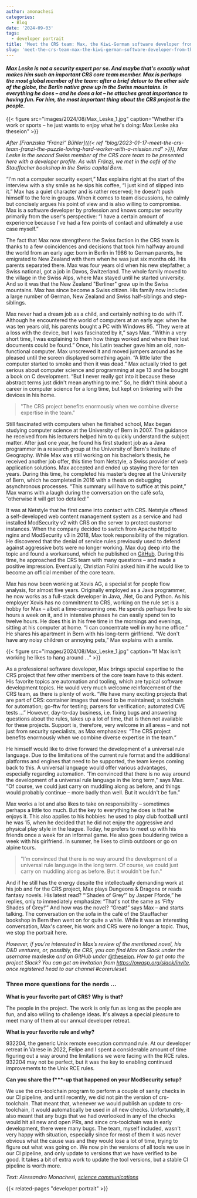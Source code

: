 ```yaml
---
author: amonachesi
categories:
  - Blog
date: '2024-09-03'
tags:
  - developer portrait
title: 'Meet the CRS team: Max, the Kiwi-German software developer from the Swiss Alps'
slug: 'meet-the-crs-team-max-the-kiwi-german-software-developer-from-the-swiss-alps'
---
```




#### *Max Leske is not a security expert per se. And maybe that's exactly what makes him such an important CRS core team member. Max is perhaps the most global member of the team: after a brief detour to the other side of the globe, the Berlin native grew up in the Swiss mountains. In everything he does – and he does a lot – he attaches great importance to having fun. For him, the most important thing about the CRS project is the people.*

{{< figure src="images/2024/08/Max_Leske_1.jpg" caption="Whether it's work or sports – he just wants to enjoy what he's doing: Max Leske aka theseion" >}}

*After [Franziska “Fränzi” Bühler]({{< ref "blog/2023-01-17-meet-the-crs-team-franzi-the-puzzle-loving-hard-worker-with-a-mission.md" >}}), Max Leske is the second Swiss member of the CRS core team to be presented here with a developer profile. As with Fränzi, we met in the café of the Stauffacher bookshop in the Swiss capital Bern.*

“I'm not a computer security expert,” Max explains right at the start of the interview with a shy smile as he sips his coffee, “I just kind of slipped into it.” Max has a quiet character and is rather reserved; he doesn't push himself to the fore in groups. When it comes to team discussions, he calmly but concisely argues his point of view and is also willing to compromise. Max is a software developer by profession and knows computer security primarily from the user's perspective: “I have a certain amount of experience because I've had a few points of contact and ultimately a use case myself.” 

The fact that Max now strengthens the Swiss faction in the CRS team is thanks to a few coincidences and decisions that took him halfway around the world from an early age: born in Berlin in 1986 to German parents, he emigrated to New Zealand with them when he was just six months old. His parents separated there. Max was four years old when his new stepfather, a Swiss national, got a job in Davos, Switzerland. The whole family moved to the village in the Swiss Alps, where Max stayed until he started university. And so it was that the New Zealand "Berliner" grew up in the Swiss mountains. Max has since become a Swiss citizen. His family now includes a large number of German, New Zealand and Swiss half-siblings and step-siblings.

Max never had a dream job as a child, and certainly nothing to do with IT. Although he encountered the world of computers at an early age: when he was ten years old, his parents bought a PC with Windows 95. “They were at a loss with the device, but I was fascinated by it,” says Max. “Within a very short time, I was explaining to them how things worked and where their lost documents could be found.” Once, his Latin teacher gave him an old, non-functional computer. Max unscrewed it and moved jumpers around as he pleased until the screen displayed something again. “A little later the computer started to smoke and then it was dead.” Max actually tried to get serious about computer science and programming at age 13 and he bought a book on C development. “But I never really got into it because these abstract terms just didn't mean anything to me.” So, he didn't think about a career in computer science for a long time, but kept on tinkering with the devices in his home.

> "The CRS project benefits enormously when we combine diverse expertise in the team."

Still fascinated with computers when he finished school, Max began studying computer science at the University of Bern in 2007. The guidance he received from his lecturers helped him to quickly understand the subject matter. After just one year, he found his first student job as a Java programmer in a research group at the University of Bern's Institute of Geography. While Max was still working on his bachelor’s thesis, he received another job offer, this time from Netstyle, a Swiss provider of web application solutions. Max accepted and ended up staying there for ten years. During this time, he completed his master’s degree at the University of Bern, which he completed in 2016 with a thesis on debugging asynchronous processes. “This summary will have to suffice at this point,” Max warns with a laugh during the conversation on the café sofa, “otherwise it will get too detailed!”

It was at Netstyle that he first came into contact with CRS. Netstyle offered a self-developed web content management system as a service and had installed ModSecurity v2 with CRS on the server to protect customer instances. When the company decided to switch from Apache httpd to nginx and ModSecurity v3 in 2018, Max took responsibility of the migration. He discovered that the denial of service rules previously used to defend against aggressive bots were no longer working. Max dug deep into the topic and found a workaround, which he published on [GitHub](https://github.com/owasp-modsecurity/ModSecurity/issues/1987). During this time, he approached the CRS team with many questions – and made a positive impression. Eventually, Christian Folini asked him if he would like to become an official member of the core team. 

Max has now been working at Xovis AG, a specialist for people flow analysis, for almost five years. Originally employed as a Java programmer, he now works as a full-stack developer in Java, .Net, Go and Python. As his employer Xovis has no commitment to CRS, working on the rule set is a hobby for Max – albeit a time-consuming one. He spends perhaps five to six hours a week on it, and in intensive phases he can easily spend ten to twelve hours. He does this in his free time in the mornings and evenings, sitting at his computer at home. “I can concentrate well in my home office.” He shares his apartment in Bern with his long-term girlfriend. “We don't have any noisy children or annoying pets,” Max explains with a smile. 

{{< figure src="images/2024/08/Max_Leske_1.jpg" caption="If Max isn't working he likes to hang around ..." >}}

As a professional software developer, Max brings special expertise to the CRS project that few other members of the core team have to this extent. His favorite topics are automation and tooling, which are typical software development topics. He would very much welcome reinforcement of the CRS team, as there is plenty of work. “We have many exciting projects that are part of CRS: container images that need to be maintained; a toolchain for automation; go-ftw for testing; parsers for verification; automated CVE tests …” However, day-to-day business, i.e. fixing bugs and answering questions about the rules, takes up a lot of time, that is then not available for these projects. Support is, therefore, very welcome in all areas – and not just from security specialists, as Max emphasizes: “The CRS project benefits enormously when we combine diverse expertise in the team.”

He himself would like to drive forward the development of a universal rule language. Due to the limitations of the current rule format and the additional platforms and engines that need to be supported, the team keeps coming back to this. A universal language would offer various advantages, especially regarding automation. “I’m convinced that there is no way around the development of a universal rule language in the long term," says Max. “Of course, we could just carry on muddling along as before, and things would probably continue – more badly than well. But it wouldn't be fun.”

Max works a lot and also likes to take on responsibility – sometimes perhaps a little too much. But the key to everything he does is that he enjoys it. This also applies to his hobbies: he used to play club football until he was 15, when he decided that he did not enjoy the aggressive and physical play style in the league. Today, he prefers to meet up with his friends once a week for an informal game. He also goes bouldering twice a week with his girlfriend. In summer, he likes to climb outdoors or go on alpine tours.

> "I’m convinced that there is no way around the development of a universal rule language in the long term. Of course, we could just carry on muddling along as before. But it wouldn't be fun."

And if he still has the energy despite the intellectually demanding work at his job and for the CRS project, Max plays Dungeons & Dragons or reads fantasy novels. His latest read? “‘Shades of Grey’” by Jasper Fforde,” he replies, only to immediately emphasize: “That's not the same as ‘Fifty Shades of Grey!’” And how was the novel? “Great!” says Max – and starts talking.
The conversation on the sofa in the café of the Stauffacher bookshop in Bern then went on for quite a while. While it was an interesting conversation, Max's career, his work and CRS were no longer a topic. Thus, we stop the portrait here.

*However, if you’re interested in Max’s review of the mentioned novel, his D&D ventures, or, possibly, the CRS, you can find Max on Slack under the username* maxleske *and on GitHub under* [@theseion](https://github.com/theseion). *How to get onto the project Slack? You can get an invitation from <https://owasp.org/slack/invite>, once registered head to our channel #coreruleset.*


### Three more questions for the nerds …

**What is your favorite part of CRS? Why is that?**

The people in the project. The work is only fun as long as the people are fun, and also willing to challenge ideas. It's always a special pleasure to meet many of them at our annual developer retreat.

**What is your favorite rule and why?**

932204, the generic Unix remote execution command rule. At our developer retreat in Varese in 2022, Felipe and I spent a considerable amount of time figuring out a way around the limitations we were facing with the RCE rules. 932204 may not be perfect, but it was the key to enabling continued improvements to the Unix RCE rules.

**Can you share the f\*\*\*-up that happened on your ModSecurity setup?**

We use the crs-toolchain program to perform a couple of sanity checks in our CI pipeline, and until recently, we did not pin the version of crs-toolchain. That meant that, whenever we would publish an update to crs-toolchain, it would automatically be used in all new checks. Unfortunately, it also meant that any bugs that we had overlooked in any of the checks would hit all new and open PRs, and since crs-toolchain was in early development, there were many bugs. The team, myself included, wasn't very happy with situation, especially since for most of them it was never obvious what the cause was and they would lose a lot of time, trying to figure out what was going on. We now pin the versions of all tools we use in our CI pipeline, and only update to versions that we have verified to be good. It takes a bit of extra work to update the tool versions, but a stable CI pipeline is worth more.

*Text: Alessandro Monachesi, [science communications](https://science-communications.ch/en/)*

{{< related-pages "developer portrait" >}}


